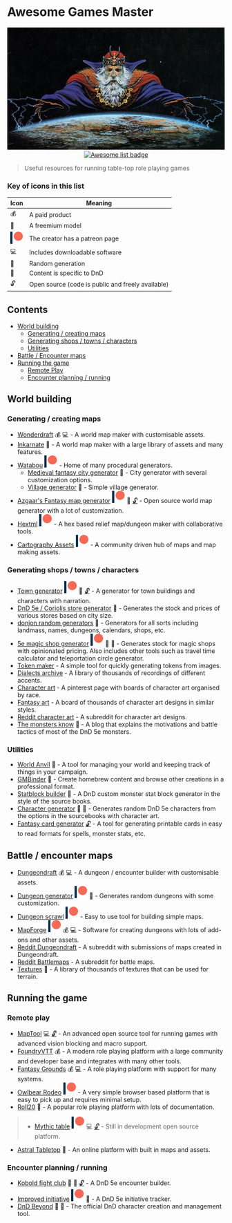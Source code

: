 # Awesome Games Master
<div align="center">
  <img src="/images/dungeon-master.png" alt="Games master over a created world" title="Feel the power!">
  <br />
  <a href="https://awesome.re" title="more awesome lists"><img src="https://awesome.re/badge.svg" alt="Awesome list badge"></a>
</div>

> Useful resources for running table-top role playing games

### Key of icons in this list
Icon|Meaning
---|---
:moneybag:|A paid product
:money_with_wings:|A freemium model
![patreon](/images/patreon.svg)|The creator has a patreon page
:computer:|Includes downloadable software
:game_die:|Random generation
:dragon:|Content is specific to DnD
:unlock:|Open source (code is public and freely available)

## Contents
* [World building](#world-building)
  - [Generating / creating maps](#generating--creating-maps)
  - [Generating shops / towns / characters](#generating-shops--towns--characters)
  - [Utilities](#utilities)
* [Battle / Encounter maps](#battle--encounter-maps)
* [Running the game](#running-the-game)
  - [Remote Play](#remote-play)
  - [Encounter planning / running](#encounter-planning--running)


## World building
### Generating / creating maps
- [Wonderdraft](https://www.wonderdraft.net/) :moneybag: :computer: - A world map maker with customisable assets.
- [Inkarnate](https://inkarnate.com/) :money_with_wings: - A world map maker with a large library of assets and many features.
- [Watabou](https://watabou.itch.io) [![Patreon](/images/patreon.svg)](https://www.patreon.com/watawatabou) - Home of many procedural generators.
  * [Medieval fantasy city generator](https://watabou.itch.io/medieval-fantasy-city-generator) :game_die: - City generator with several customization options.
  * [Village generator](https://watabou.itch.io/village-generator) :game_die: - Simple village generator.
- [Azgaar's Fantasy map generator](https://azgaar.github.io/Fantasy-Map-Generator/) [![Patreon](/images/patreon.svg)](https://www.patreon.com/azgaar) :game_die: [:unlock:](https://github.com/Azgaar/Fantasy-Map-Generator) - Open source world map generator with a lot of customization.
- [Hextml](http://hextml.playest.net/) [![Patreon](/images/patreon.svg)](https://www.patreon.com/playest) - A hex based relief map/dungeon maker with collaborative tools.
- [Cartography Assets](http://cartographyassets.com/) [![Patreon](/images/patreon.svg)](https://www.patreon.com/cartographyassets) - A community driven hub of maps and map making assets.

### Generating shops / towns / characters
- [Town generator](https://eigengrausgenerator.com/) [![Patreon](/images/patreon.svg)](https://www.patreon.com/join/eigengrausgenerator) :game_die: [:unlock:](https://github.com/ryceg/Eigengrau-s-Essential-Establishment-Generator/) - A generator for town buildings and characters with narration.
- [DnD 5e / Coriolis store generator](http://dndstores.azurewebsites.net/index.html) :game_die: - Generates the stock and prices of various stores based on city size.
- [donjon random generators](http://donjon.bin.sh/) :game_die: - Generators for all sorts including landmass, names, dungeons, calendars, shops, etc.
- [5e magic shop generator](https://5emagic.shop/generate) [![Patreon](/images/patreon.svg)](https://www.patreon.com/5emagic) :game_die: :dragon: - Generates stock for magic shops with opinionated pricing. Also includes other tools such as travel time calculator and teleportation circle generator.
- [Token maker](https://rolladvantage.com/tokenstamp/) - A simple tool for quickly generating tokens from images.
- [Dialects archive](https://www.dialectsarchive.com/) - A library of thousands of recordings of different accents.
- [Character art](https://www.pinterest.co.uk/efilean/) - A pinterest page with boards of character art organised by race.
- [Fantasy art](https://www.pinterest.co.uk/FantasyPicsInc/pathfinder-dd-dnd-35-5e-5th-ed-fantasy-d20-pfrpg-r/) - A board of thousands of character art designs in similar styles.
- [Reddit character art](https://www.reddit.com/r/characterdrawing) - A subreddit for character art designs.
- [The monsters know](https://www.themonstersknow.com/) :dragon: - A blog that explains the motivations and battle tactics of most of the DnD 5e monsters.

### Utilities
- [World Anvil](https://www.worldanvil.com/) :money_with_wings: - A tool for managing your world and keeping track of things in your campaign.
- [GMBinder](https://www.gmbinder.com/) :money_with_wings: - Create homebrew content and browse other creations in a professional format.
- [Statblock builder](https://tetra-cube.com/dnd/dnd-statblock.html) :dragon: - A DnD custom monster stat block generator in the style of the source books.
- [Character generator](https://tetra-cube.com/dnd/dnd-char-gen.html) :game_die: :dragon: - Generates random DnD 5e characters from the options in the sourcebooks with character art.
- [Fantasy card generator](https://crobi.github.io/rpg-cards) [:unlock:](https://github.com/crobi/rpg-cards) - A tool for generating printable cards in easy to read formats for spells, monster stats, etc.

## Battle / encounter maps
- [Dungeondraft](https://dungeondraft.net/) :moneybag: :computer:  - A dungeon / encounter builder with customisable assets.
- [Dungeon generator](https://dungen.app/dungen/) [![Patreon](/images/patreon.svg)](https://www.patreon.com/DungeonChannel) :game_die: - Generates random dungeons with some customization.
- [Dungeon scrawl](https://dungeonscrawl.com/) [![Patreon](/images/patreon.svg)](https://www.patreon.com/bePatron?u=35362025) - Easy to use tool for building simple maps.
- [MapForge](https://www.mapforge-software.com) [![Patreon](/images/patreon.svg)](https://www.patreon.com/heruca) :moneybag: :computer:  - Software for creating dungeons with lots of add-ons and other assets.
- [Reddit Dungeondraft](https://www.reddit.com/r/dungeondraft/) - A subreddit with submissions of maps created in Dungeondraft.
- [Reddit Battlemaps](https://www.reddit.com/r/battlemaps/) - A subreddit for battle maps.
- [Textures](https://www.textures.com/) :money_with_wings: - A library of thousands of textures that can be used for terrain.

## Running the game
### Remote play
- [MapTool](https://www.rptools.net/toolbox/maptool/) :computer: [:unlock:](https://github.com/RPTools/maptool)  - An advanced open source tool for running games with advanced vision blocking and macro support.
- [FoundryVTT](https://foundryvtt.com/) :moneybag: - A modern role playing platform with a large community and developer base and integrates with many other tools.
- [Fantasy Grounds](http://www.fantasygrounds.com/home/home.php) :moneybag: :computer:  - A role playing platform with support for many systems.
- [Owlbear Rodeo](https://www.owlbear.rodeo/) [![Patreon](/images/patreon.svg)](https://www.patreon.com/owlbearrodeo) - A very simple browser based platform that is easy to pick up and requires minimal setup.
- [Roll20](https://roll20.net/) :money_with_wings: - A popular role playing platform with lots of documentation.
> - [Mythic table](https://www.mythictable.com/) [![Patreon](/images/patreon.svg)](https://www.patreon.com/mythictable) :computer: [:unlock:](https://gitlab.com/mythicteam/mythictable/) - Still in development open source platform.
- [Astral Tabletop](https://www.astraltabletop.com/) :money_with_wings: - An online platform with built in maps and assets.

### Encounter planning / running
- [Kobold fight club](https://kobold.club/fight/#/encounter-builder) :game_die: :dragon: [:unlock:](https://github.com/Asmor/5e-monsters) - A DnD 5e encounter builder.
- [Improved initiative](https://www.improved-initiative.com/) [![Patreon](/images/patreon.svg)](https://www.patreon.com/improvedinitiative) :dragon: - A DnD 5e initiative tracker.
- [DnD Beyond](https://www.dndbeyond.com/) :money_with_wings: :dragon: - The official DnD character creation and management tool.

